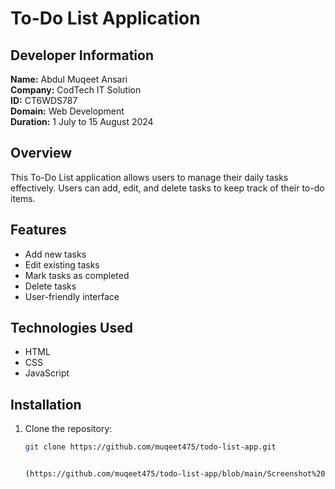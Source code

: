 # To-Do List Application

## Developer Information
**Name:** Abdul Muqeet Ansari  
**Company:** CodTech IT Solution  
**ID:** CT6WDS787  
**Domain:** Web Development  
**Duration:** 1 July to 15 August 2024  

## Overview

This To-Do List application allows users to manage their daily tasks effectively. Users can add, edit, and delete tasks to keep track of their to-do items.

## Features

- Add new tasks
- Edit existing tasks
- Mark tasks as completed
- Delete tasks
- User-friendly interface

## Technologies Used

- HTML
- CSS
- JavaScript

## Installation

1. Clone the repository:
   ```bash
   git clone https://github.com/muqeet475/todo-list-app.git


   (https://github.com/muqeet475/todo-list-app/blob/main/Screenshot%202024-07-10%20135835.png?raw=true)

